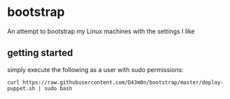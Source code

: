 # bootstrap
An attempt to bootstrap my Linux machines with the settings I like

## getting started
simply execute the following as a user with sudo permissions:
```
curl https://raw.githubusercontent.com/D43m0n/bootstrap/master/deploy-puppet.sh | sudo bash
```
